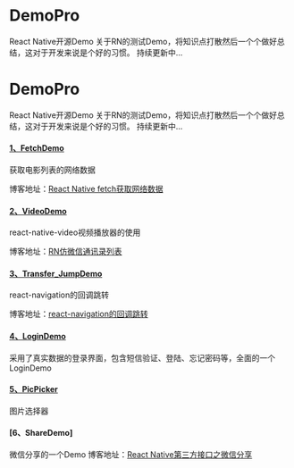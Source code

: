 # DemoPro
React Native开源Demo
关于RN的测试Demo，将知识点打散然后一个个做好总结，这对于开发来说是个好的习惯。
持续更新中...
# DemoPro
React Native开源Demo
关于RN的测试Demo，将知识点打散然后一个个做好总结，这对于开发来说是个好的习惯。
持续更新中...

#### [1、FetchDemo](https://github.com/ok406lhq/DemoPro/tree/ace0e5b390b833c9d9693681b0d2b3873c9806f3/app/FetchDemo)
获取电影列表的网络数据

博客地址：[React Native fetch获取网络数据](https://www.jianshu.com/p/4afd421c7f05)

#### [2、VideoDemo](https://github.com/ok406lhq/DemoPro/tree/ace0e5b390b833c9d9693681b0d2b3873c9806f3/app/VideoDemo)
react-native-video视频播放器的使用

博客地址：[RN仿微信通讯录列表
](https://www.jianshu.com/p/0c46ccd4f5d6)

#### [3、Transfer_JumpDemo](https://github.com/ok406lhq/DemoPro/tree/ace0e5b390b833c9d9693681b0d2b3873c9806f3/app/Transfer_JumpDemo)
react-navigation的回调跳转

博客地址：[react-navigation的回调跳转
](https://www.jianshu.com/p/8a48fc39bab7)

#### [4、LoginDemo](https://github.com/ok406lhq/DemoPro/tree/ace0e5b390b833c9d9693681b0d2b3873c9806f3/app/LoginDemo)
采用了真实数据的登录界面，包含短信验证、登陆、忘记密码等，全面的一个LoginDemo

#### [5、PicPicker](https://github.com/ok406lhq/DemoPro/tree/ace0e5b390b833c9d9693681b0d2b3873c9806f3/app/PicPickerDemo)
图片选择器

#### [6、ShareDemo]
微信分享的一个Demo
博客地址：[React Native第三方接口之微信分享](https://www.jianshu.com/p/0b8f0f4a94ed)
